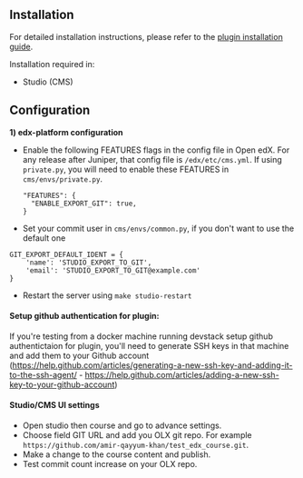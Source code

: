 
Installation
------------

For detailed installation instructions, please refer to the [plugin installation guide](<../../docs#installation-guide>).

Installation required in:

* Studio (CMS)

Configuration
------------
**1) edx-platform configuration**

- Enable the following FEATURES flags in the config file in Open edX. For any release after Juniper, that config file is ``/edx/etc/cms.yml``. If using `private.py`, you will need to enable these FEATURES in `cms/envs/private.py`.

  ```
  "FEATURES": {
    "ENABLE_EXPORT_GIT": true,
  }
  ```
- Set your commit user in `cms/envs/common.py`, if you don't want to use the default one
```
GIT_EXPORT_DEFAULT_IDENT = {
    'name': 'STUDIO_EXPORT_TO_GIT',
    'email': 'STUDIO_EXPORT_TO_GIT@example.com'
}
```
- Restart the server using `make studio-restart`

#### Setup github authentication for plugin:
 If you're testing from a docker machine running devstack setup github authentictaion for plugin, you'll need to generate SSH keys in that
machine and add them to your Github account
(https://help.github.com/articles/generating-a-new-ssh-key-and-adding-it-to-the-ssh-agent/ -
https://help.github.com/articles/adding-a-new-ssh-key-to-your-github-account)

#### Studio/CMS UI settings
- Open studio then course and go to advance settings.
- Choose field GIT URL and add you OLX git repo. For example `https://github.com/amir-qayyum-khan/test_edx_course.git`.
- Make a change to the course content and publish.
- Test commit count increase on your OLX repo.
